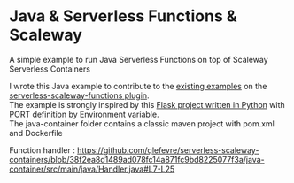 # Java & Serverless Functions & Scaleway

A simple example to run Java Serverless Functions on top of Scaleway Serverless Containers

I wrote this Java example to contribute to the [existing examples](https://github.com/scaleway/serverless-scaleway-functions/tree/master/examples) on the [serverless-scaleway-functions plugin](https://github.com/scaleway/serverless-scaleway-functions).  
The example is strongly inspired by this [Flask project written in Python](https://github.com/scaleway/serverless-scaleway-functions/tree/master/examples/container) with PORT definition by Environment variable.  
The java-container folder contains a classic maven project with pom.xml and Dockerfile

Function handler :
https://github.com/qlefevre/serverless-scaleway-containers/blob/38f2ea8d1489ad078fc14a871fc9bd8225077f3a/java-container/src/main/java/Handler.java#L7-L25
